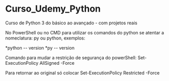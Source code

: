 # Curso_Udemy_Python
Curso de Python 3 do básico ao avançado - com projetos reais

No PowerShell ou no CMD para utilizar os comandos do python se atentar a nomeclatura: py ou python, exemplos:

*python -- version
*py -- version

Comando para mudar a restrição de segurança do powerShell: Set-ExecutionPolicy AllSigned -Force

Para retornar ao original só colocar
Set-ExecutionPolicy Restricted -Force